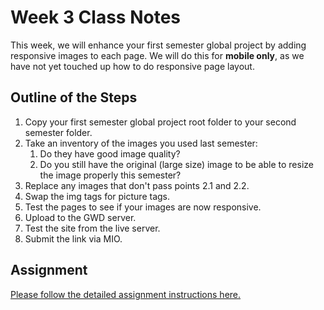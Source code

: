 # Week 3 Class Notes

This week, we will enhance your first semester global project by adding responsive images to each page. We will do this for **mobile only**, as we have not yet touched up how to do responsive page layout.

## Outline of the Steps

1. Copy your first semester global project root folder to your second semester folder.
2. Take an inventory of the images you used last semester:
   1. Do they have good image quality?
   2. Do you still have the original (large size) image to be able to resize the image properly this semester?
3. Replace any images that don't pass points 2.1 and 2.2.
4. Swap the img tags for picture tags.
5. Test the pages to see if your images are now responsive.
6. Upload to the GWD server.
7. Test the site from the live server.
8. Submit the link via MIO.

## Assignment

[Please follow the detailed assignment instructions here.](./week-3/global-responsive-mobile-assignment.md)